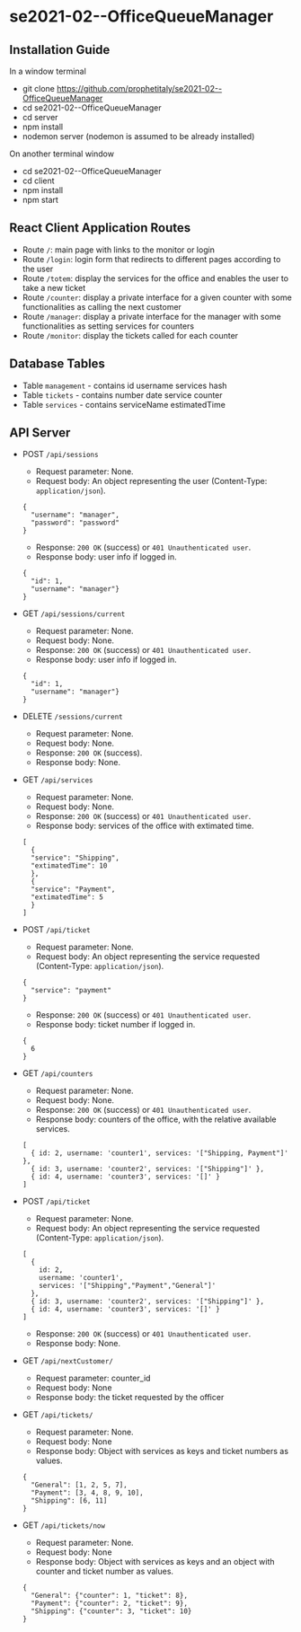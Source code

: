 # se2021-02--OfficeQueueManager

## Installation Guide
 In a window terminal
 
 * git clone https://github.com/prophetitaly/se2021-02--OfficeQueueManager
 * cd se2021-02--OfficeQueueManager
 * cd server
 * npm install
 * nodemon server (nodemon is assumed to be already installed)

 On another terminal window
 * cd se2021-02--OfficeQueueManager
 * cd client
 * npm install
 * npm start

## React Client Application Routes

- Route `/`: main page with links to the monitor or login
- Route `/login`: login form that redirects to different pages according to the user
- Route `/totem`: display the services for the office and enables the user to take a new ticket
- Route `/counter`: display a private interface for a given counter with some functionalities as calling the next customer
- Route `/manager`: display a private interface for the manager with some functionalities as setting services for counters
- Route `/monitor`: display the tickets called for each counter
  
## Database Tables

- Table `management` - contains id username services hash
- Table `tickets` - contains number date service counter
- Table `services` - contains serviceName estimatedTime

## API Server

- POST `/api/sessions`
  - Request parameter: None.
  - Request body: An object representing the user (Content-Type: `application/json`).
  ``` 
  {
    "username": "manager",
    "password": "password"
  }
  ```
  - Response: `200 OK` (success) or `401 Unauthenticated user`.
  - Response body: user info if logged in.
  ```
  {
    "id": 1,
    "username": "manager"}
  }
  ```
  
- GET `/api/sessions/current`
  - Request parameter: None.
  - Request body: None.
  - Response: `200 OK` (success) or `401 Unauthenticated user`.
  - Response body: user info if logged in.
  ```
  {
    "id": 1,
    "username": "manager"}
  }
  ```

- DELETE `/sessions/current`
  - Request parameter: None.
  - Request body: None.
  - Response: `200 OK` (success).
  - Response body: None.  

- GET `/api/services`
  - Request parameter: None.
  - Request body: None.
  - Response: `200 OK` (success) or `401 Unauthenticated user`.
  - Response body: services of the office with extimated time.
  ```
  [
    {
    "service": "Shipping",
    "extimatedTime": 10
    },
    {
    "service": "Payment",
    "extimatedTime": 5
    }
  ]
  ```

- POST `/api/ticket`
  - Request parameter: None.
  - Request body: An object representing the service requested (Content-Type: `application/json`).
  ``` 
  {
    "service": "payment"
  }
  ```
  - Response: `200 OK` (success) or `401 Unauthenticated user`.
   - Response body: ticket number if logged in.
  ```
  {
    6
  }
  ```

- GET `/api/counters`
  - Request parameter: None.
  - Request body: None.
  - Response: `200 OK` (success) or `401 Unauthenticated user`.
  - Response body: counters of the office, with the relative available services.
  ```
  [
    { id: 2, username: 'counter1', services: '["Shipping, Payment"]' },
    { id: 3, username: 'counter2', services: '["Shipping"]' },
    { id: 4, username: 'counter3', services: '[]' }
  ]
  ```

- POST `/api/ticket`
  - Request parameter: None.
  - Request body: An object representing the service requested (Content-Type: `application/json`).
  ``` 
  [
    {
      id: 2,
      username: 'counter1',
      services: '["Shipping","Payment","General"]'
    },
    { id: 3, username: 'counter2', services: '["Shipping"]' },
    { id: 4, username: 'counter3', services: '[]' }
  ]
  ```
  - Response: `200 OK` (success) or `401 Unauthenticated user`.
   - Response body: None.


- GET `/api/nextCustomer/`
  - Request parameter: counter_id
  - Request body: None
  - Response body: the ticket requested by the officer


- GET `/api/tickets/`
  - Request parameter: None.
  - Request body: None
  - Response body: Object with services as keys and ticket numbers as values.
  ``` 
  {
    "General": [1, 2, 5, 7],
    "Payment": [3, 4, 8, 9, 10],
    "Shipping": [6, 11]
  }
  ```
  
- GET `/api/tickets/now`
  - Request parameter: None.
  - Request body: None
  - Response body: Object with services as keys and an object with counter and ticket number as values.
  ``` 
  {
    "General": {"counter": 1, "ticket": 8},
    "Payment": {"counter": 2, "ticket": 9},
    "Shipping": {"counter": 3, "ticket": 10}
  }
  ```